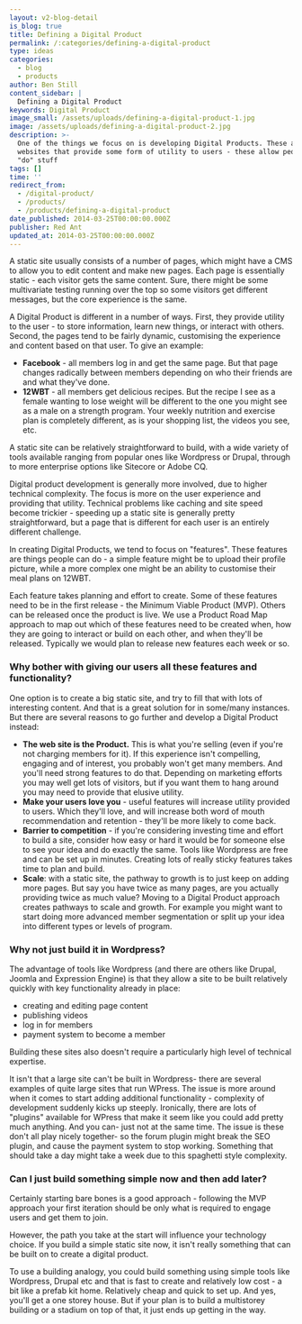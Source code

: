 ```yaml
---
layout: v2-blog-detail
is_blog: true
title: Defining a Digital Product
permalink: /:categories/defining-a-digital-product
type: ideas
categories:
  - blog
  - products
author: Ben Still
content_sidebar: |
  Defining a Digital Product
keywords: Digital Product
image_small: /assets/uploads/defining-a-digital-product-1.jpg
image: /assets/uploads/defining-a-digital-product-2.jpg
description: >-
  One of the things we focus on is developing Digital Products. These are
  websites that provide some form of utility to users - these allow people to
  "do" stuff
tags: []
time: ''
redirect_from:
  - /digital-product/
  - /products/
  - /products/defining-a-digital-product
date_published: 2014-03-25T00:00:00.000Z
publisher: Red Ant
updated_at: 2014-03-25T00:00:00.000Z
---
```


A static site usually consists of a number of pages, which might have a CMS to allow you to edit content and make new pages. Each page is essentially static - each visitor gets the same content. Sure, there might be some multivariate testing running over the top so some visitors get different messages, but the core experience is the same.

A Digital Product is different in a number of ways. First, they provide utility to the user - to store information, learn new things, or interact with others. Second, the pages tend to be fairly dynamic, customising the experience and content based on that user. To give an example:

* **Facebook** - all members log in and get the same page. But that page changes radically between members depending on who their friends are and what they've done.
* **12WBT** - all members get delicious recipes. But the recipe I see as a female wanting to lose weight will be different to the one you might see as a male on a strength program. Your weekly nutrition and exercise plan is completely different, as is your shopping list, the videos you see, etc.

A static site can be relatively straightforward to build, with a wide variety of tools available ranging from popular ones like Wordpress or Drupal, through to more enterprise options like Sitecore or Adobe CQ.

Digital product development is generally more involved, due to higher technical complexity. The focus is more on the user experience and providing that utility. Technical problems like caching and site speed become trickier - speeding up a static site is generally pretty straightforward, but a page that is different for each user is an entirely different challenge.

In creating Digital Products, we tend to focus on "features". These features are things people can do - a simple feature might be to upload their profile picture, while a more complex one might be an ability to customise their meal plans on 12WBT.

Each feature takes planning and effort to create. Some of these features need to be in the first release - the Minimum Viable Product (MVP). Others can be released once the product is live. We use a Product Road Map approach to map out which of these features need to be created when, how they are going to interact or build on each other, and when they'll be released. Typically we would plan to release new features each week or so.

### Why bother with giving our users all these features and functionality?

One option is to create a big static site, and try to fill that with lots of interesting content. And that is a great solution for in some/many instances. But there are several reasons to go further and develop a Digital Product instead:

* **The web site is the Product.** This is what you're selling (even if you're not charging members for it). If this experience isn't compelling, engaging and of interest, you probably won't get many members. And you'll need strong features to do that. Depending on marketing efforts you may well get lots of visitors, but if you want them to hang around you may need to provide that elusive utility.
* **Make your users love you** - useful features will increase utility provided to users. Which they'll love, and will increase both word of mouth recommendation and retention - they'll be more likely to come back.
* **Barrier to competition** - if you're considering investing time and effort to build a site, consider how easy or hard it would be for someone else to see your idea and do exactly the same. Tools like Wordpress are free and can be set up in minutes. Creating lots of really sticky features takes time to plan and build.
* **Scale**: with a static site, the pathway to growth is to just keep on adding more pages. But say you have twice as many pages, are you actually providing twice as much value? Moving to a Digital Product approach creates pathways to scale and growth. For example you might want to start doing more advanced member segmentation or split up your idea into different types or levels of program.

### Why not just build it in Wordpress?

The advantage of tools like Wordpress (and there are others like Drupal, Joomla and Expression Engine) is that they allow a site to be built relatively quickly with key functionality already in place:

* creating and editing page content
* publishing videos
* log in for members
* payment system to become a member

Building these sites also doesn't require a particularly high level of technical expertise.

It isn't that a large site can't be built in Wordpress- there are several examples of quite large sites that run WPress. The issue is more around when it comes to start adding additional functionality - complexity of development suddenly kicks up steeply. Ironically, there are lots of "plugins" available for WPress that make it seem like you could add pretty much anything. And you can- just not at the same time. The issue is these don't all play nicely together- so the forum plugin might break the SEO plugin, and cause the payment system to stop working. Something that should take a day might take a week due to this spaghetti style complexity.

### Can I just build something simple now and then add later?

Certainly starting bare bones is a good approach - following the MVP approach your first iteration should be only what is required to engage users and get them to join.

However, the path you take at the start will influence your technology choice. If you build a simple static site now, it isn't really something that can be built on to create a digital product.

To use a building analogy, you could build something using simple tools like Wordpress, Drupal etc and that is fast to create and relatively low cost - a bit like a prefab kit home. Relatively cheap and quick to set up. And yes, you'll get a one storey house. But if your plan is to build a multistorey building or a stadium on top of that, it just ends up getting in the way.

